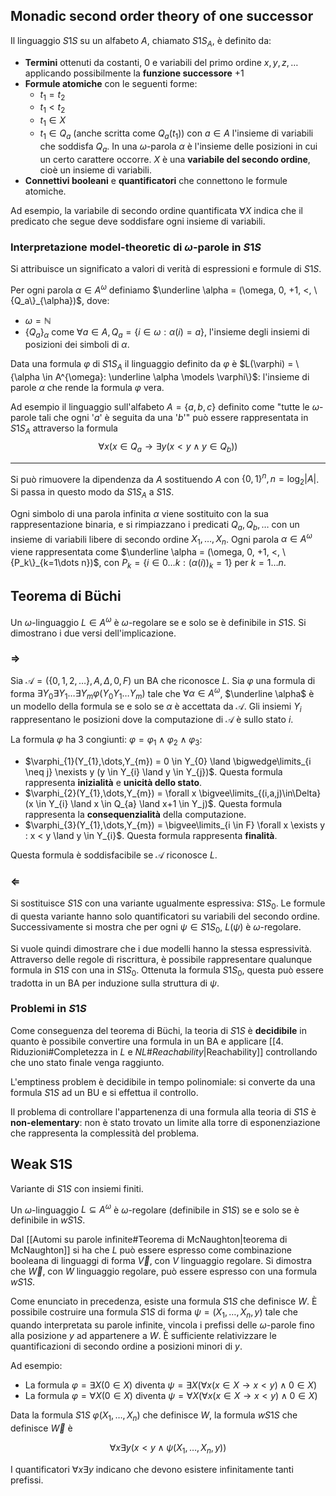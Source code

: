 ## Monadic second order theory of one successor

Il linguaggio $S1S$ su un alfabeto $A$, chiamato $S1S_{A}$, è definito da:
- **Termini** ottenuti da costanti, $0$ e variabili del primo ordine $x,y,z,\dots$ applicando possibilmente la **funzione successore** $+1$
- **Formule atomiche** con le seguenti forme:
	- $t_{1} = t_{2}$
	- $t_{1} < t_{2}$
	- $t_{1} \in X$
	- $t_{1} \in Q_a$ (anche scritta come $Q_a(t_1)$) con $a \in A$ l'insieme di variabili che soddisfa $Q_a$. In una $\omega$-parola $\alpha$ è l'insieme delle posizioni in cui un certo carattere occorre. $X$ è una **variabile del secondo ordine**, cioè un insieme di variabili.
- **Connettivi booleani** e **quantificatori** che connettono le formule atomiche.

Ad esempio, la variabile di secondo ordine quantificata $\forall X$ indica che il predicato che segue deve soddisfare ogni insieme di variabili.

### Interpretazione model-theoretic di $\omega$-parole in $S1S$
Si attribuisce un significato a valori di verità di espressioni e formule di $S1S$.

Per ogni parola $\alpha \in A^{\omega}$ definiamo $\underline \alpha = (\omega, 0, +1, <, \{Q_a\}_{\alpha})$, dove:

- $\omega = \mathbb{N}$
- $\{Q_a\}_{\alpha}$ come $\forall a \in A, \, Q_{a} = \{i \in \omega : \alpha(i) = a\}$, l'insieme degli insiemi di posizioni dei simboli di $\alpha$.

Data una formula $\varphi$ di $S1S_{A}$ il linguaggio definito da $\varphi$ è $L(\varphi) = \{\alpha \in A^{\omega}: \underline \alpha \models \varphi\}$: l'insieme di parole $\alpha$ che rende la formula $\varphi$ vera.

Ad esempio il linguaggio sull'alfabeto $A = \{ a, b, c \}$ definito come "tutte le $\omega$-parole tali che ogni '$a$' è seguita da una '$b$'" può essere rappresentata in $S1S_A$ attraverso la formula $$\forall x (x \in Q_{a} \rightarrow \exists y (x < y \land y \in Q_{b}))$$

---

Si può rimuovere la dipendenza da $A$ sostituendo $A$ con $\{0,1\}^{n}, \, n = \log_2 |A|$. Si passa in questo modo da $S1S_{A}$ a $S1S$.

Ogni simbolo di una parola infinita $\alpha$ viene sostituito con la sua rappresentazione binaria, e si rimpiazzano i predicati $Q_a, Q_b, \dots$ con un insieme di variabili libere di secondo ordine $X_1,\dots,X_n$. 
Ogni parola $\alpha \in A^\omega$ viene rappresentata come $\underline \alpha = (\omega, 0, +1, <, \{P_k\}_{k=1\dots n})$, con $P_k = \{i \in 0 \dots k : (\alpha(i))_k = 1\}$ per $k = 1 \dots n$.

## Teorema di Büchi

Un $\omega$-linguaggio $L \in A^{\omega}$ è $\omega$-regolare se e solo se è definibile in $S1S$.
Si dimostrano i due versi dell'implicazione.

### $\Rightarrow$

Sia $\mathcal{A} = (\{0,1,2,\dots\}, A, \Delta, 0, F)$ un BA che riconosce $L$.
Sia $\varphi$ una formula di forma $\exists Y_{0} \exists Y_{1} \dots \exists Y_{m} \varphi (Y_{0}Y_{1}\dots Y_{m})$ tale che $\forall \alpha \in A^{\omega}$, $\underline \alpha$ è un modello della formula se e solo se $\alpha$ è accettata da $\mathcal{A}$.
Gli insiemi $Y_{i}$ rappresentano le posizioni dove la computazione di $\mathcal{A}$ è sullo stato $i$. 

La formula $\varphi$ ha 3 congiunti: $\varphi = \varphi_{1} \land \varphi_{2} \land \varphi_{3}$:
- $\varphi_{1}(Y_{1},\dots,Y_{m}) = 0 \in Y_{0} \land \bigwedge\limits_{i \neq j} \nexists y (y \in Y_{i} \land y \in Y_{j})$. Questa formula rappresenta **inizialità** e **unicità dello stato**.
- $\varphi_{2}(Y_{1},\dots,Y_{m}) = \forall x \bigvee\limits_{(i,a,j)\in\Delta}(x \in Y_{i} \land x \in Q_{a} \land x+1 \in Y_j)$. Questa formula rappresenta la **consequenzialità** della computazione.
- $\varphi_{3}(Y_{1},\dots,Y_{m}) = \bigvee\limits_{i \in F} \forall x \exists y : x < y \land y \in Y_{i}$. Questa formula rappresenta **finalità**.

Questa formula è soddisfacibile se $\mathcal{A}$ riconosce $L$.

### $\Leftarrow$
Si sostituisce $S1S$ con una variante ugualmente espressiva: $S1S_{0}$. Le formule di questa variante hanno solo quantificatori su variabili del secondo ordine. Successivamente si mostra che per ogni $\psi \in S1S_0$, $L(\psi)$ è $\omega$-regolare.

Si vuole quindi dimostrare che i due modelli hanno la stessa espressività. Attraverso delle regole di riscrittura, è possibile rappresentare qualunque formula in $S1S$ con una in $S1S_0$.
Ottenuta la formula $S1S_0$, questa può essere tradotta in un BA per induzione sulla struttura di $\psi$.

### Problemi in $S1S$

Come conseguenza del teorema di Büchi, la teoria di $S1S$ è **decidibile** in quanto è possibile convertire una formula in un BA e applicare [[4. Riduzioni#Completezza in $L$ e $NL$#$Reachability$|Reachability]] controllando che uno stato finale venga raggiunto. 

L'emptiness problem è decidibile in tempo polinomiale: si converte da una formula $S1S$ ad un BU e si effettua il controllo.

Il problema di controllare l'appartenenza di una formula alla teoria di $S1S$ è **non-elementary**: non è stato trovato un limite alla torre di esponenziazione che rappresenta la complessità del problema.

## Weak S1S 

Variante di $S1S$ con insiemi finiti.

Un $\omega$-linguaggio $L \subseteq A^{\omega}$ è $\omega$-regolare (definibile in $S1S$) se e solo se è definibile in $wS1S$.

Dal [[Automi su parole infinite#Teorema di McNaughton|teorema di McNaughton]] si ha che $L$ può essere espresso come combinazione booleana di linguaggi di forma $\overrightarrow V$, con $V$ linguaggio regolare.
Si dimostra che $\overrightarrow W$, con $W$ linguaggio regolare, può essere espresso con una formula $wS1S$.

Come enunciato in precedenza, esiste una formula $S1S$ che definisce $W$. È possibile costruire una formula $S1S$ di forma $\psi = (X_1,\dots,X_n,y)$ tale che quando interpretata su parole infinite, vincola i prefissi delle $\omega$-parole fino alla posizione $y$ ad appartenere a $W$.
È sufficiente relativizzare le quantificazioni di secondo ordine a posizioni minori di $y$.

Ad esempio:

- La formula $\varphi = \exists X (0 \in X)$ diventa $\psi = \exists X (\forall x (x \in X \rightarrow x < y) \land 0 \in X)$
- La formula $\varphi = \forall X (0 \in X)$ diventa $\psi = \forall X (\forall x (x \in X \rightarrow x < y) \land 0 \in X)$

Data la formula $S1S$ $\varphi(X_1,\dots,X_n)$ che definisce $W$, la formula $wS1S$ che definisce $\overrightarrow W$ è 

$$\forall x \exists y (x < y \land \psi(X_1,\dots,X_n,y))$$

I quantificatori $\forall x \exists y$ indicano che devono esistere infinitamente tanti prefissi.